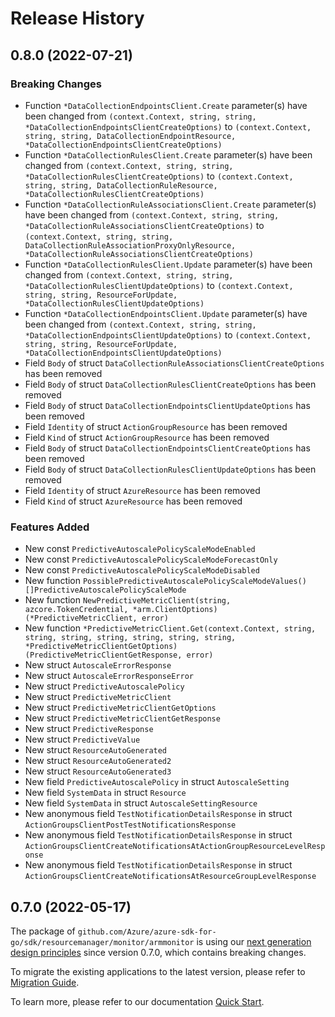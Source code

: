 # Release History

## 0.8.0 (2022-07-21)
### Breaking Changes

- Function `*DataCollectionEndpointsClient.Create` parameter(s) have been changed from `(context.Context, string, string, *DataCollectionEndpointsClientCreateOptions)` to `(context.Context, string, string, DataCollectionEndpointResource, *DataCollectionEndpointsClientCreateOptions)`
- Function `*DataCollectionRulesClient.Create` parameter(s) have been changed from `(context.Context, string, string, *DataCollectionRulesClientCreateOptions)` to `(context.Context, string, string, DataCollectionRuleResource, *DataCollectionRulesClientCreateOptions)`
- Function `*DataCollectionRuleAssociationsClient.Create` parameter(s) have been changed from `(context.Context, string, string, *DataCollectionRuleAssociationsClientCreateOptions)` to `(context.Context, string, string, DataCollectionRuleAssociationProxyOnlyResource, *DataCollectionRuleAssociationsClientCreateOptions)`
- Function `*DataCollectionRulesClient.Update` parameter(s) have been changed from `(context.Context, string, string, *DataCollectionRulesClientUpdateOptions)` to `(context.Context, string, string, ResourceForUpdate, *DataCollectionRulesClientUpdateOptions)`
- Function `*DataCollectionEndpointsClient.Update` parameter(s) have been changed from `(context.Context, string, string, *DataCollectionEndpointsClientUpdateOptions)` to `(context.Context, string, string, ResourceForUpdate, *DataCollectionEndpointsClientUpdateOptions)`
- Field `Body` of struct `DataCollectionRuleAssociationsClientCreateOptions` has been removed
- Field `Body` of struct `DataCollectionRulesClientCreateOptions` has been removed
- Field `Body` of struct `DataCollectionEndpointsClientUpdateOptions` has been removed
- Field `Identity` of struct `ActionGroupResource` has been removed
- Field `Kind` of struct `ActionGroupResource` has been removed
- Field `Body` of struct `DataCollectionEndpointsClientCreateOptions` has been removed
- Field `Body` of struct `DataCollectionRulesClientUpdateOptions` has been removed
- Field `Identity` of struct `AzureResource` has been removed
- Field `Kind` of struct `AzureResource` has been removed

### Features Added

- New const `PredictiveAutoscalePolicyScaleModeEnabled`
- New const `PredictiveAutoscalePolicyScaleModeForecastOnly`
- New const `PredictiveAutoscalePolicyScaleModeDisabled`
- New function `PossiblePredictiveAutoscalePolicyScaleModeValues() []PredictiveAutoscalePolicyScaleMode`
- New function `NewPredictiveMetricClient(string, azcore.TokenCredential, *arm.ClientOptions) (*PredictiveMetricClient, error)`
- New function `*PredictiveMetricClient.Get(context.Context, string, string, string, string, string, string, string, *PredictiveMetricClientGetOptions) (PredictiveMetricClientGetResponse, error)`
- New struct `AutoscaleErrorResponse`
- New struct `AutoscaleErrorResponseError`
- New struct `PredictiveAutoscalePolicy`
- New struct `PredictiveMetricClient`
- New struct `PredictiveMetricClientGetOptions`
- New struct `PredictiveMetricClientGetResponse`
- New struct `PredictiveResponse`
- New struct `PredictiveValue`
- New struct `ResourceAutoGenerated`
- New struct `ResourceAutoGenerated2`
- New struct `ResourceAutoGenerated3`
- New field `PredictiveAutoscalePolicy` in struct `AutoscaleSetting`
- New field `SystemData` in struct `Resource`
- New field `SystemData` in struct `AutoscaleSettingResource`
- New anonymous field `TestNotificationDetailsResponse` in struct `ActionGroupsClientPostTestNotificationsResponse`
- New anonymous field `TestNotificationDetailsResponse` in struct `ActionGroupsClientCreateNotificationsAtActionGroupResourceLevelResponse`
- New anonymous field `TestNotificationDetailsResponse` in struct `ActionGroupsClientCreateNotificationsAtResourceGroupLevelResponse`


## 0.7.0 (2022-05-17)

The package of `github.com/Azure/azure-sdk-for-go/sdk/resourcemanager/monitor/armmonitor` is using our [next generation design principles](https://azure.github.io/azure-sdk/general_introduction.html) since version 0.7.0, which contains breaking changes.

To migrate the existing applications to the latest version, please refer to [Migration Guide](https://aka.ms/azsdk/go/mgmt/migration).

To learn more, please refer to our documentation [Quick Start](https://aka.ms/azsdk/go/mgmt).